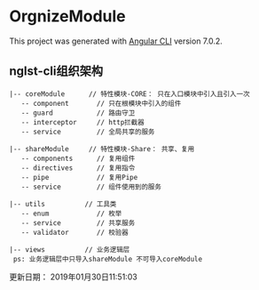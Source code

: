 # OrgnizeModule

This project was generated with [Angular CLI](https://github.com/angular/angular-cli) version 7.0.2.

## nglst-cli组织架构
 ```
|-- coreModule      // 特性模块-CORE： 只在入口模块中引入且引入一次
    -- component       // 只在根模块中引入的组件
    -- guard           // 路由守卫
    -- interceptor     // http拦截器
    -- service         // 全局共享的服务
    
|-- shareModule     // 特性模块-Share： 共享、复用
    -- components      // 复用组件
    -- directives      // 复用指令
    -- pipe            // 复用Pipe
    -- service         // 组件使用到的服务
  
|-- utils          // 工具类
    -- enum            // 枚举
    -- service         // 共享服务
    -- validator       // 校验器

|-- views          // 业务逻辑层
  ps: 业务逻辑层中只导入shareModule 不可导入coreModule
```
 更新日期： 2019年01月30日11:51:03
